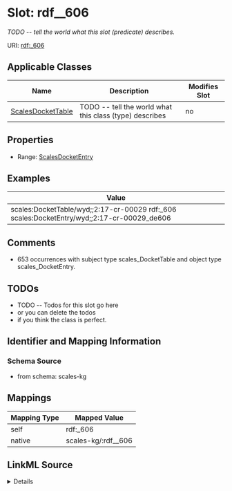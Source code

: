 

# Slot: rdf__606


_TODO -- tell the world what this slot (predicate) describes._





URI: [rdf:_606](http://www.w3.org/1999/02/22-rdf-syntax-ns#_606)



<!-- no inheritance hierarchy -->





## Applicable Classes

| Name | Description | Modifies Slot |
| --- | --- | --- |
| [ScalesDocketTable](../classes/ScalesDocketTable.md) | TODO -- tell the world what this class (type) describes |  no  |







## Properties

* Range: [ScalesDocketEntry](../classes/ScalesDocketEntry.md)






## Examples

| Value |
| --- |
| scales:DocketTable/wyd;;2:17-cr-00029 rdf:_606 scales:DocketEntry/wyd;;2:17-cr-00029_de606 |

## Comments

* 653 occurrences with subject type scales_DocketTable and object type scales_DocketEntry.

## TODOs

* TODO -- Todos for this slot go here
* or you can delete the todos
* if you think the class is perfect.

## Identifier and Mapping Information







### Schema Source


* from schema: scales-kg




## Mappings

| Mapping Type | Mapped Value |
| ---  | ---  |
| self | rdf:_606 |
| native | scales-kg/:rdf__606 |




## LinkML Source

<details>
```yaml
name: rdf__606
description: TODO -- tell the world what this slot (predicate) describes.
todos:
- TODO -- Todos for this slot go here
- or you can delete the todos
- if you think the class is perfect.
comments:
- 653 occurrences with subject type scales_DocketTable and object type scales_DocketEntry.
examples:
- value: scales:DocketTable/wyd;;2:17-cr-00029 rdf:_606 scales:DocketEntry/wyd;;2:17-cr-00029_de606
from_schema: scales-kg
rank: 1000
slot_uri: rdf:_606
alias: rdf__606
domain_of:
- scales_DocketTable
range: scales_DocketEntry

```
</details>
